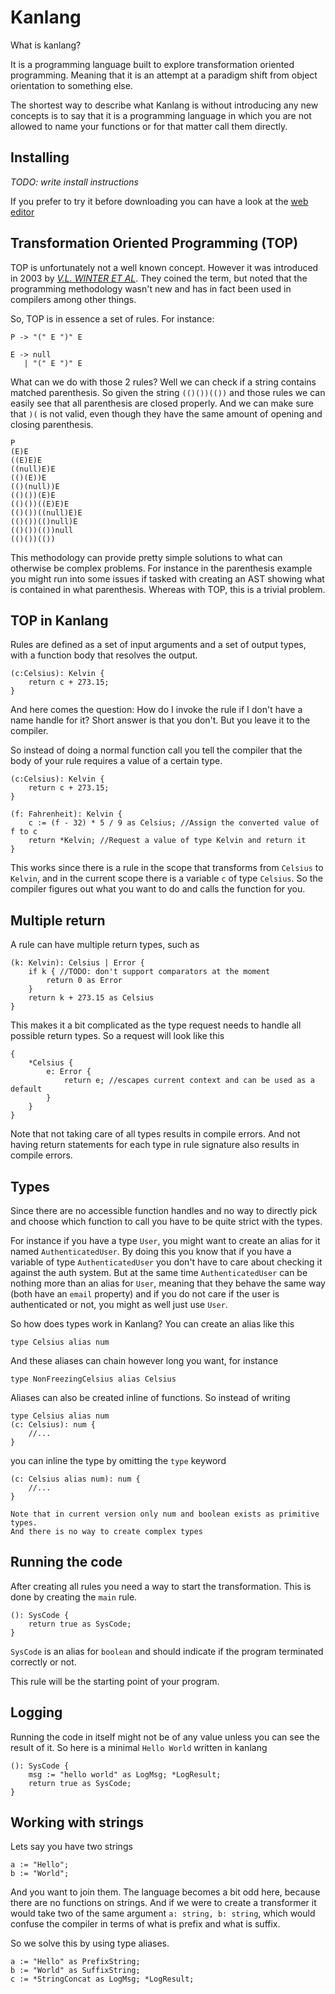 <script>
	import Version from '../Version.svelte'
</script>

# Kanlang

<Version />

What is kanlang?

It is a programming language built to explore transformation oriented programming.
Meaning that it is an attempt at a paradigm shift from object orientation to something else.

The shortest way to describe what Kanlang is without introducing any new concepts is to say that it is a programming language in which you are not allowed to name your functions or for that matter call them directly.

## Installing

_TODO: write install instructions_

If you prefer to try it before downloading you can have a look at the [web editor](/web)

## Transformation Oriented Programming (TOP)

TOP is unfortunately not a well known concept. However it was introduced in 2003 by [_V.L. WINTER ET AL_](https://www.sciencedirect.com/science/article/abs/pii/S0065245803580020?via%3Dihub).
They coined the term, but noted that the programming methodology wasn't new and has in fact been used in compilers among other things.

So, TOP is in essence a set of rules. For instance:

```
P -> "(" E ")" E

E -> null
   | "(" E ")" E
```

What can we do with those 2 rules?
Well we can check if a string contains matched parenthesis.
So given the string `(()())(())` and those rules we can easily see that all parenthesis are closed properly.
And we can make sure that `)(` is not valid, even though they have the same amount of opening and closing parenthesis.

```
P
(E)E
((E)E)E
((null)E)E
(()(E))E
(()(null))E
(()())(E)E
(()())((E)E)E
(()())((null)E)E
(()())(()null)E
(()())(())null
(()())(())
```

This methodology can provide pretty simple solutions to what can otherwise be complex problems.
For instance in the parenthesis example you might run into some issues if tasked with creating an AST showing what is contained in what parenthesis.
Whereas with TOP, this is a trivial problem.

## TOP in Kanlang

Rules are defined as a set of input arguments and a set of output types, with a function body that resolves the output.

```kanlang
(c:Celsius): Kelvin {
	return c + 273.15;
}
```

And here comes the question: How do I invoke the rule if I don't have a name handle for it?
Short answer is that you don't. But you leave it to the compiler.

So instead of doing a normal function call you tell the compiler that the body of your rule requires a value of a certain type.

```kanlang
(c:Celsius): Kelvin {
	return c + 273.15;
}

(f: Fahrenheit): Kelvin {
	c := (f - 32) * 5 / 9 as Celsius; //Assign the converted value of f to c
	return *Kelvin; //Request a value of type Kelvin and return it
}
```

This works since there is a rule in the scope that transforms from `Celsius` to `Kelvin`, and in the current scope there is a variable `c` of type `Celsius`. So the compiler figures out what you want to do and calls the function for you.

## Multiple return

A rule can have multiple return types, such as

```kanlang
(k: Kelvin): Celsius | Error {
	if k { //TODO: don't support comparators at the moment
		return 0 as Error
	}
	return k + 273.15 as Celsius
}
```

This makes it a bit complicated as the type request needs to handle all possible return types.
So a request will look like this

```kanlang
{
	*Celsius {
		e: Error {
			return e; //escapes current context and can be used as a default
		}
	}
}
```

Note that not taking care of all types results in compile errors.
And not having return statements for each type in rule signature also results in compile errors.

## Types

Since there are no accessible function handles and no way to directly pick and choose which function to call you have to be quite strict with the types.

For instance if you have a type `User`, you might want to create an alias for it named `AuthenticatedUser`. By doing this you know that if you have a variable of type `AuthenticatedUser` you don't have to care about checking it against the auth system. But at the same time `AuthenticatedUser` can be nothing more than an alias for `User`, meaning that they behave the same way (both have an `email` property) and if you do not care if the user is authenticated or not, you might as well just use `User`.

So how does types work in Kanlang?
You can create an alias like this

```kanlang
type Celsius alias num
```

And these aliases can chain however long you want, for instance

```kanlang
type NonFreezingCelsius alias Celsius
```

Aliases can also be created inline of functions.
So instead of writing

```kanlang
type Celsius alias num
(c: Celsius): num {
	//...
}
```

you can inline the type by omitting the `type` keyword

```kanlang
(c: Celsius alias num): num {
	//...
}
```

```info
Note that in current version only num and boolean exists as primitive types.
And there is no way to create complex types
```

## Running the code

After creating all rules you need a way to start the transformation.
This is done by creating the `main` rule.

```kanlang
(): SysCode {
	return true as SysCode;
}
```

`SysCode` is an alias for `boolean` and should indicate if the program terminated correctly or not.

This rule will be the starting point of your program.

## Logging

Running the code in itself might not be of any value unless you can see the result of it.
So here is a minimal `Hello World` written in kanlang

```kanlang
(): SysCode {
	msg := "hello world" as LogMsg; *LogResult;
	return true as SysCode;
}
```

## Working with strings

Lets say you have two strings

```kanlang
a := "Hello";
b := "World";
```

And you want to join them.
The language becomes a bit odd here, because there are no functions on strings.
And if we were to create a transformer it would take two of the same argument `a: string, b: string`, which would confuse the compiler in terms of what is prefix and what is suffix.

So we solve this by using type aliases.

```kanlang
a := "Hello" as PrefixString;
b := "World" as SuffixString;
c := *StringConcat as LogMsg; *LogResult;
```
